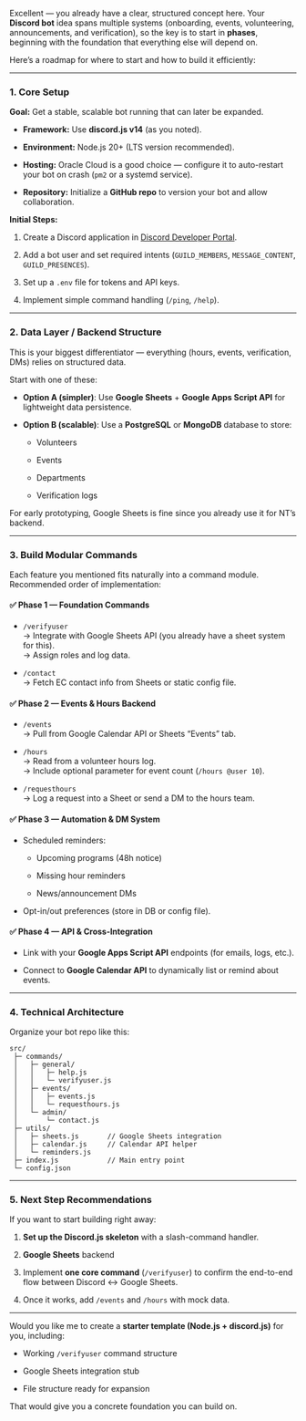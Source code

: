 Excellent — you already have a clear, structured concept here. Your **Discord bot** idea spans multiple systems (onboarding, events, volunteering, announcements, and verification), so the key is to start in **phases**, beginning with the foundation that everything else will depend on.

Here’s a roadmap for where to start and how to build it efficiently:

---

### **1\. Core Setup**

**Goal:** Get a stable, scalable bot running that can later be expanded.

* **Framework:** Use **discord.js v14** (as you noted).

* **Environment:** Node.js 20+ (LTS version recommended).

* **Hosting:** Oracle Cloud is a good choice — configure it to auto-restart your bot on crash (`pm2` or a systemd service).

* **Repository:** Initialize a **GitHub repo** to version your bot and allow collaboration.

**Initial Steps:**

1. Create a Discord application in [Discord Developer Portal](https://discord.com/developers/applications).

2. Add a bot user and set required intents (`GUILD_MEMBERS`, `MESSAGE_CONTENT`, `GUILD_PRESENCES`).

3. Set up a `.env` file for tokens and API keys.

4. Implement simple command handling (`/ping`, `/help`).

---

### **2\. Data Layer / Backend Structure**

This is your biggest differentiator — everything (hours, events, verification, DMs) relies on structured data.

Start with one of these:

* **Option A (simpler)**: Use **Google Sheets** \+ **Google Apps Script API** for lightweight data persistence.

* **Option B (scalable)**: Use a **PostgreSQL** or **MongoDB** database to store:

  * Volunteers

  * Events

  * Departments

  * Verification logs

For early prototyping, Google Sheets is fine since you already use it for NT’s backend.

---

### **3\. Build Modular Commands**

Each feature you mentioned fits naturally into a command module. Recommended order of implementation:

#### **✅ Phase 1 — Foundation Commands**

* `/verifyuser`  
   → Integrate with Google Sheets API (you already have a sheet system for this).  
   → Assign roles and log data.

* `/contact`  
   → Fetch EC contact info from Sheets or static config file.

#### **✅ Phase 2 — Events & Hours Backend**

* `/events`  
   → Pull from Google Calendar API or Sheets “Events” tab.

* `/hours`  
   → Read from a volunteer hours log.  
   → Include optional parameter for event count (`/hours @user 10`).

* `/requesthours`  
   → Log a request into a Sheet or send a DM to the hours team.

#### **✅ Phase 3 — Automation & DM System**

* Scheduled reminders:

  * Upcoming programs (48h notice)

  * Missing hour reminders

  * News/announcement DMs

* Opt-in/out preferences (store in DB or config file).

#### **✅ Phase 4 — API & Cross-Integration**

* Link with your **Google Apps Script API** endpoints (for emails, logs, etc.).

* Connect to **Google Calendar API** to dynamically list or remind about events.

---

### **4\. Technical Architecture**

Organize your bot repo like this:

```
src/
 ├─ commands/
 │   ├─ general/
 │   │   ├─ help.js
 │   │   └─ verifyuser.js
 │   ├─ events/
 │   │   ├─ events.js
 │   │   └─ requesthours.js
 │   └─ admin/
 │       └─ contact.js
 ├─ utils/
 │   ├─ sheets.js       // Google Sheets integration
 │   ├─ calendar.js     // Calendar API helper
 │   └─ reminders.js
 ├─ index.js            // Main entry point
 └─ config.json
```

---

### **5\. Next Step Recommendations**

If you want to start building right away:

1. **Set up the Discord.js skeleton** with a slash-command handler.

2. **Google Sheets** backend

3. Implement **one core command** (`/verifyuser`) to confirm the end-to-end flow between Discord ↔ Google Sheets.

4. Once it works, add `/events` and `/hours` with mock data.

---

Would you like me to create a **starter template (Node.js \+ discord.js)** for you, including:

* Working `/verifyuser` command structure

* Google Sheets integration stub

* File structure ready for expansion

That would give you a concrete foundation you can build on.

